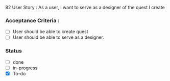 82 User Story : As a user, I want to serve as a designer of the quest I create<br>
### Acceptance Criteria : 
- [ ] User should be able to create quest
- [ ] User should be able to serve as a designer.
 
### Status 
- [ ] done
- [ ] in-progress
- [x] To-do
